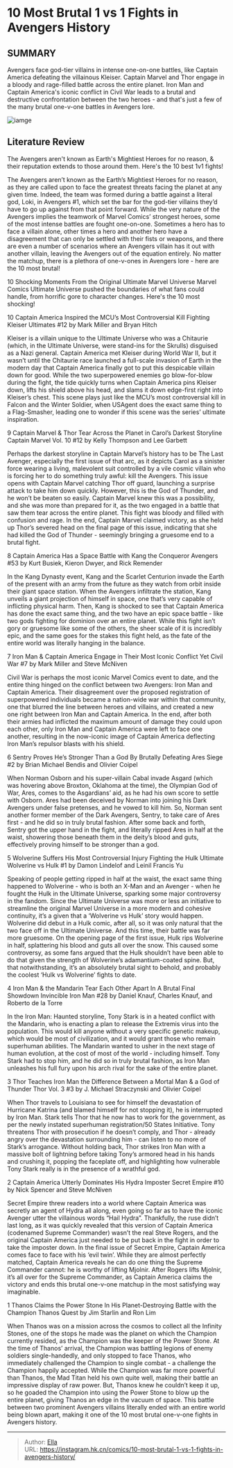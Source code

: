 # 10 Most Brutal 1 vs 1 Fights in Avengers History


## SUMMARY 


 Avengers face god-tier villains in intense one-on-one battles, like Captain America defeating the villainous Kleiser. 
 Captain Marvel and Thor engage in a bloody and rage-filled battle across the entire planet. 
 Iron Man and Captain America&#39;s iconic conflict in Civil War leads to a brutal and destructive confrontation between the two heroes - and that&#39;s just a few of the many brutal one-v-one battles in Avengers lore. 

![iamge](https://static1.srcdn.com/wordpress/wp-content/uploads/2023/12/10-avengers-1v1-fights.jpg)

## Literature Review

The Avengers aren&#39;t known as Earth&#39;s Mightiest Heroes for no reason, &amp; their reputation extends to those around them. Here&#39;s the 10 best 1v1 fights! 




The Avengers aren’t known as the Earth’s Mightiest Heroes for no reason, as they are called upon to face the greatest threats facing the planet at any given time. Indeed, the team was formed during a battle against a literal god, Loki, in Avengers #1, which set the bar for the god-tier villains they’d have to go up against from that point forward.
While the very nature of the Avengers implies the teamwork of Marvel Comics’ strongest heroes, some of the most intense battles are fought one-on-one. Sometimes a hero has to face a villain alone, other times a hero and another hero have a disagreement that can only be settled with their fists or weapons, and there are even a number of scenarios where an Avengers villain has it out with another villain, leaving the Avengers out of the equation entirely. No matter the matchup, there is a plethora of one-v-ones in Avengers lore - here are the 10 most brutal!
            
 
 10 Shocking Moments From the Original Ultimate Marvel Universe 
Marvel Comics Ultimate Universe pushed the boundaries of what fans could handle, from horrific gore to character changes. Here&#39;s the 10 most shocking!












 








 10  Captain America Inspired the MCU’s Most Controversial Kill Fighting Kleiser 
Ultimates #12 by Mark Miller and Bryan Hitch


 







Kleiser is a villain unique to the Ultimate Universe who was a Chitaurie (which, in the Ultimate Universe, were stand-ins for the Skrulls) disguised as a Nazi general. Captain America met Kleiser during World War II, but it wasn’t until the Chitaurie race launched a full-scale invasion of Earth in the modern day that Captain America finally got to put this despicable villain down for good.
While the two superpowered enemies go blow-for-blow during the fight, the tide quickly turns when Captain America pins Kleiser down, lifts his shield above his head, and slams it down edge-first right into Kleiser’s chest. This scene plays just like the MCU’s most controversial kill in Falcon and the Winter Soldier, when USAgent does the exact same thing to a Flag-Smasher, leading one to wonder if this scene was the series’ ultimate inspiration.





 9  Captain Marvel &amp; Thor Tear Across the Planet in Carol’s Darkest Storyline 
Captain Marvel Vol. 10 #12 by Kelly Thompson and Lee Garbett


 







Perhaps the darkest storyline in Captain Marvel’s history has to be The Last Avenger, especially the first issue of that arc, as it depicts Carol as a sinister force wearing a living, malevolent suit controlled by a vile cosmic villain who is forcing her to do something truly awful: kill the Avengers. This issue opens with Captain Marvel catching Thor off guard, launching a surprise attack to take him down quickly. However, this is the God of Thunder, and he won’t be beaten so easily. Captain Marvel knew this was a possibility, and she was more than prepared for it, as the two engaged in a battle that saw them tear across the entire planet. This fight was bloody and filled with confusion and rage.
In the end, Captain Marvel claimed victory, as she held up Thor’s severed head on the final page of this issue, indicating that she had killed the God of Thunder - seemingly bringing a gruesome end to a brutal fight.





 8  Captain America Has a Space Battle with Kang the Conqueror 
Avengers #53 by Kurt Busiek, Kieron Dwyer, and Rick Remender
        

In the Kang Dynasty event, Kang and the Scarlet Centurion invade the Earth of the present with an army from the future as they watch from orbit inside their giant space station. When the Avengers infiltrate the station, Kang unveils a giant projection of himself in space, one that’s very capable of inflicting physical harm. Then, Kang is shocked to see that Captain America has done the exact same thing, and the two have an epic space battle - like two gods fighting for dominion over an entire planet.
While this fight isn’t gory or gruesome like some of the others, the sheer scale of it is incredibly epic, and the same goes for the stakes this fight held, as the fate of the entire world was literally hanging in the balance.





 7  Iron Man &amp; Captain America Engage in Their Most Iconic Conflict Yet 
Civil War #7 by Mark Miller and Steve McNiven
        

Civil War is perhaps the most iconic Marvel Comics event to date, and the entire thing hinged on the conflict between two Avengers: Iron Man and Captain America. Their disagreement over the proposed registration of superpowered individuals became a nation-wide war within that community, one that blurred the line between heroes and villains, and created a new one right between Iron Man and Captain America.
In the end, after both their armies had inflicted the maximum amount of damage they could upon each other, only Iron Man and Captain America were left to face one another, resulting in the now-iconic image of Captain America deflecting Iron Man’s repulsor blasts with his shield.





 6  Sentry Proves He’s Stronger Than a God By Brutally Defeating Ares 
Siege #2 by Brian Michael Bendis and Olivier Coipel
        

When Norman Osborn and his super-villain Cabal invade Asgard (which was hovering above Broxton, Oklahoma at the time), the Olympian God of War, Ares, comes to the Asgardians’ aid, as he had his own score to settle with Osborn. Ares had been deceived by Norman into joining his Dark Avengers under false pretenses, and he vowed to kill him. So, Norman sent another former member of the Dark Avengers, Sentry, to take care of Ares first - and he did so in truly brutal fashion.
After some back and forth, Sentry got the upper hand in the fight, and literally ripped Ares in half at the waist, showering those beneath them in the deity’s blood and guts, effectively proving himself to be stronger than a god.





 5  Wolverine Suffers His Most Controversial Injury Fighting the Hulk 
Ultimate Wolverine vs Hulk #1 by Damon Lindelof and Leinil Francis Yu
        

Speaking of people getting ripped in half at the waist, the exact same thing happened to Wolverine - who is both an X-Man and an Avenger - when he fought the Hulk in the Ultimate Universe, sparking some major controversy in the fandom. Since the Ultimate Universe was more or less an initiative to streamline the original Marvel Universe in a more modern and cohesive continuity, it’s a given that a ‘Wolverine vs Hulk’ story would happen. Wolverine did debut in a Hulk comic, after all, so it was only natural that the two face off in the Ultimate Universe. And this time, their battle was far more gruesome.
On the opening page of the first issue, Hulk rips Wolverine in half, splattering his blood and guts all over the snow. This caused some controversy, as some fans argued that the Hulk shouldn’t have been able to do that given the strength of Wolverine’s adamantium-coated spine. But, that notwithstanding, it’s an absolutely brutal sight to behold, and probably the coolest ‘Hulk vs Wolverine’ fights to date.





 4  Iron Man &amp; the Mandarin Tear Each Other Apart In A Brutal Final Showdown 
Invincible Iron Man #28 by Daniel Knauf, Charles Knauf, and Roberto de la Torre
        

In the Iron Man: Haunted storyline, Tony Stark is in a heated conflict with the Mandarin, who is enacting a plan to release the Extremis virus into the population. This would kill anyone without a very specific genetic makeup, which would be most of civilization, and it would grant those who remain superhuman abilities. The Mandarin wanted to usher in the next stage of human evolution, at the cost of most of the world - including himself.
Tony Stark had to stop him, and he did so in truly brutal fashion, as Iron Man unleashes his full fury upon his arch rival for the sake of the entire planet.





 3  Thor Teaches Iron Man the Difference Between a Mortal Man &amp; a God of Thunder 
Thor Vol. 3 #3 by J. Michael Straczynski and Olivier Coipel
        

When Thor travels to Louisiana to see for himself the devastation of Hurricane Katrina (and blamed himself for not stopping it), he is interrupted by Iron Man. Stark tells Thor that he now has to work for the government, as per the newly instated superhuman registration/50 States Initiative. Tony threatens Thor with prosecution if he doesn’t comply, and Thor - already angry over the devastation surrounding him - can listen to no more of Stark’s arrogance.
Without holding back, Thor strikes Iron Man with a massive bolt of lightning before taking Tony’s armored head in his hands and crushing it, popping the faceplate off, and highlighting how vulnerable Tony Stark really is in the presence of a wrathful god.





 2  Captain America Utterly Dominates His Hydra Imposter 
Secret Empire #10 by Nick Spencer and Steve McNiven
        

Secret Empire threw readers into a world where Captain America was secretly an agent of Hydra all along, even going so far as to have the iconic Avenger utter the villainous words “Hail Hydra”. Thankfully, the ruse didn’t last long, as it was quickly revealed that this version of Captain America (codenamed Supreme Commander) wasn’t the real Steve Rogers, and the original Captain America just needed to be put back in the fight in order to take the imposter down.
In the final issue of Secret Empire, Captain America comes face to face with his ‘evil twin’. While they are almost perfectly matched, Captain America reveals he can do one thing the Supreme Commander cannot: he is worthy of lifting Mjolnir. After Rogers lifts Mjolnir, it’s all over for the Supreme Commander, as Captain America claims the victory and ends this brutal one-v-one matchup in the most satisfying way imaginable.





 1  Thanos Claims the Power Stone In His Planet-Destroying Battle with the Champion 
Thanos Quest by Jim Starlin and Ron Lim


 







When Thanos was on a mission across the cosmos to collect all the Infinity Stones, one of the stops he made was the planet on which the Champion currently resided, as the Champion was the keeper of the Power Stone. At the time of Thanos’ arrival, the Champion was battling legions of enemy soldiers single-handedly, and only stopped to face Thanos, who immediately challenged the Champion to single combat - a challenge the Champion happily accepted.
While the Champion was far more powerful than Thanos, the Mad Titan held his own quite well, making their battle an impressive display of raw power. But, Thanos knew he couldn’t keep it up, so he goaded the Champion into using the Power Stone to blow up the entire planet, giving Thanos an edge in the vacuum of space. This battle between two prominent Avengers villains literally ended with an entire world being blown apart, making it one of the 10 most brutal one-v-one fights in Avengers history.

---

> Author: [Ella](https://instagram.hk.cn/)  
> URL: https://instagram.hk.cn/comics/10-most-brutal-1-vs-1-fights-in-avengers-history/  

